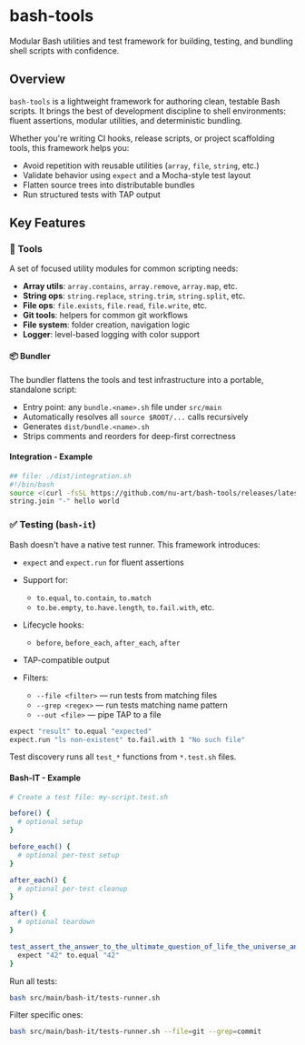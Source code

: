 # bash-tools

Modular Bash utilities and test framework for building, testing, and bundling shell scripts with confidence.

## Overview

`bash-tools` is a lightweight framework for authoring clean, testable Bash scripts.
It brings the best of development discipline to shell environments: fluent assertions, modular utilities, and deterministic bundling.

Whether you're writing CI hooks, release scripts, or project scaffolding tools, this framework helps you:

* Avoid repetition with reusable utilities (`array`, `file`, `string`, etc.)
* Validate behavior using `expect` and a Mocha-style test layout
* Flatten source trees into distributable bundles
* Run structured tests with TAP output

## Key Features

### 🔧 Tools

A set of focused utility modules for common scripting needs:

* **Array utils**: `array.contains`, `array.remove`, `array.map`, etc.
* **String ops**: `string.replace`, `string.trim`, `string.split`, etc.
* **File ops**: `file.exists`, `file.read`, `file.write`, etc.
* **Git tools**: helpers for common git workflows
* **File system**: folder creation, navigation logic
* **Logger**: level-based logging with color support


#### 📦 Bundler

The bundler flattens the tools and test infrastructure into a portable, standalone script:

* Entry point: any `bundle.<name>.sh` file under `src/main`
* Automatically resolves all `source $ROOT/...` calls recursively
* Generates `dist/bundle.<name>.sh`
* Strips comments and reorders for deep-first correctness

#### Integration - Example
```bash
## file: ./dist/integration.sh
#!/bin/bash
source <(curl -fsSL https://github.com/nu-art/bash-tools/releases/latest/download/bundle.loader.sh) -b tools
string.join "-" hello world
```

### ✅ Testing (`bash-it`)

Bash doesn't have a native test runner. This framework introduces:

* `expect` and `expect.run` for fluent assertions
* Support for:

    * `to.equal`, `to.contain`, `to.match`
    * `to.be.empty`, `to.have.length`, `to.fail.with`, etc.
* Lifecycle hooks:

    * `before`, `before_each`, `after_each`, `after`
* TAP-compatible output
* Filters:

    * `--file <filter>` — run tests from matching files
    * `--grep <regex>` — run tests matching name pattern
    * `--out <file>` — pipe TAP to a file

```bash
expect "result" to.equal "expected"
expect.run "ls non-existent" to.fail.with 1 "No such file"
```

Test discovery runs all `test_*` functions from `*.test.sh` files.

#### Bash-IT - Example
```bash
# Create a test file: my-script.test.sh

before() {
  # optional setup
}

before_each() {
  # optional per-test setup
}

after_each() {
  # optional per-test cleanup
}

after() {
  # optional teardown
}

test_assert_the_answer_to_the_ultimate_question_of_life_the_universe_and_everything(){
  expect "42" to.equal "42"
}
```

Run all tests:

```bash
bash src/main/bash-it/tests-runner.sh
```

Filter specific ones:

```bash
bash src/main/bash-it/tests-runner.sh --file=git --grep=commit
```